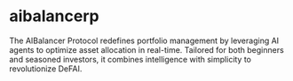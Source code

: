 # aibalancerp
The AIBalancer Protocol redefines portfolio management by leveraging AI agents to optimize asset allocation in real-time. Tailored for both beginners and seasoned investors, it combines intelligence with simplicity to revolutionize DeFAI.
